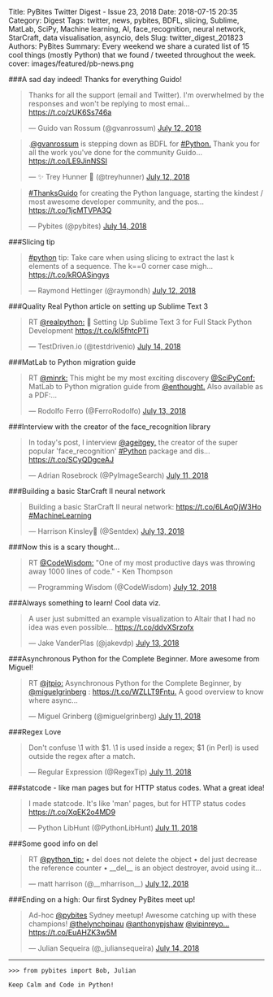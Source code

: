 Title: PyBites Twitter Digest - Issue 23, 2018
Date: 2018-07-15 20:35
Category: Digest
Tags: twitter, news, pybites, BDFL, slicing, Sublime, MatLab, SciPy, Machine learning, AI, face_recognition, neural network, StarCraft, data visualisation, asyncio, dels
Slug: twitter_digest_201823
Authors: PyBites
Summary: Every weekend we share a curated list of 15 cool things (mostly Python) that we found / tweeted throughout the week.
cover: images/featured/pb-news.png

###A sad day indeed! Thanks for everything Guido!

<blockquote class="twitter-tweet"><p>Thanks for all the support (email and Twitter). I'm overwhelmed by the responses and won't be replying to most emai… <a href="https://t.co/zUK6Ss746a" title="https://t.co/zUK6Ss746a" target="_blank">https://t.co/zUK6Ss746a</a></p>— Guido van Rossum (@gvanrossum) <a href="https://twitter.com/gvanrossum/status/1017546023227424768" data-datetime="2018-07-12T23:07:31+00:00">July 12, 2018</a></blockquote>

<blockquote class="twitter-tweet"><p>.<a href="https://twitter.com/@gvanrossum" target="_blank">@gvanrossum</a> is stepping down as BDFL for <a href="https://twitter.com/search/#Python." target="_blank">#Python.</a>  Thank you for all the work you've done for the community Guido… <a href="https://t.co/LE9JinNSSI" title="https://t.co/LE9JinNSSI" target="_blank">https://t.co/LE9JinNSSI</a></p>— ✨ Trey Hunner 🐍 (@treyhunner) <a href="https://twitter.com/treyhunner/status/1017453618851508224" data-datetime="2018-07-12T17:00:20+00:00">July 12, 2018</a></blockquote>

<blockquote class="twitter-tweet"><p><a href="https://twitter.com/search/#ThanksGuido" target="_blank">#ThanksGuido</a> for creating the Python language, starting the kindest / most awesome developer community, and the pos… <a href="https://t.co/1jcMTVPA3Q" title="https://t.co/1jcMTVPA3Q" target="_blank">https://t.co/1jcMTVPA3Q</a></p>— Pybites (@pybites) <a href="https://twitter.com/pybites/status/1018114207152304129" data-datetime="2018-07-14T12:45:17+00:00">July 14, 2018</a></blockquote>


###Slicing tip

<blockquote class="twitter-tweet"><p><a href="https://twitter.com/search/#python" target="_blank">#python</a> tip: Take care when using slicing to extract the last k elements of a sequence. The k==0 corner case migh… <a href="https://t.co/kROASingys" title="https://t.co/kROASingys" target="_blank">https://t.co/kROASingys</a></p>— Raymond Hettinger (@raymondh) <a href="https://twitter.com/raymondh/status/1017296439142240256" data-datetime="2018-07-12T06:35:46+00:00">July 12, 2018</a></blockquote>


###Quality Real Python article on setting up Sublime Text 3

<blockquote class="twitter-tweet"><p>RT <a href="https://twitter.com/@realpython:" target="_blank">@realpython:</a> 🐍 Setting Up Sublime Text 3 for Full Stack Python Development <a href="https://t.co/kI5fhtcPTi" title="https://t.co/kI5fhtcPTi" target="_blank">https://t.co/kI5fhtcPTi</a></p>— TestDriven.io (@testdrivenio) <a href="https://twitter.com/testdrivenio/status/1018098970822729729" data-datetime="2018-07-14T11:44:44+00:00">July 14, 2018</a></blockquote>


###MatLab to Python migration guide

<blockquote class="twitter-tweet"><p>RT <a href="https://twitter.com/@minrk:" target="_blank">@minrk:</a> This might be my most exciting discovery <a href="https://twitter.com/@SciPyConf:" target="_blank">@SciPyConf:</a> MatLab to Python migration guide from <a href="https://twitter.com/@enthought." target="_blank">@enthought.</a> Also available as a PDF:…</p>— Rodolfo Ferro (@FerroRodolfo) <a href="https://twitter.com/FerroRodolfo/status/1017818001557590016" data-datetime="2018-07-13T17:08:16+00:00">July 13, 2018</a></blockquote>


###Interview with the creator of the face_recognition library

<blockquote class="twitter-tweet"><p>In today's post, I interview <a href="https://twitter.com/@ageitgey," target="_blank">@ageitgey,</a> the creator of the super popular 'face_recognition' <a href="https://twitter.com/search/#Python" target="_blank">#Python</a> package and dis… <a href="https://t.co/SCyQDgceAJ" title="https://t.co/SCyQDgceAJ" target="_blank">https://t.co/SCyQDgceAJ</a></p>— Adrian Rosebrock (@PyImageSearch) <a href="https://twitter.com/PyImageSearch/status/1017054787559411718" data-datetime="2018-07-11T14:35:31+00:00">July 11, 2018</a></blockquote>


###Building a basic StarCraft II neural network

<blockquote class="twitter-tweet"><p>Building a basic StarCraft II neural network: <a href="https://t.co/6LAqOjW3Ho" title="https://t.co/6LAqOjW3Ho" target="_blank">https://t.co/6LAqOjW3Ho</a> <a href="https://twitter.com/search/#MachineLearning" target="_blank">#MachineLearning</a></p>— Harrison Kinsley🐍 (@Sentdex) <a href="https://twitter.com/Sentdex/status/1017797476252831744" data-datetime="2018-07-13T15:46:42+00:00">July 13, 2018</a></blockquote>


###Now this is a scary thought...

<blockquote class="twitter-tweet"><p>RT <a href="https://twitter.com/@CodeWisdom:" target="_blank">@CodeWisdom:</a> "One of my most productive days was throwing away 1000 lines of code." - Ken Thompson</p>— Programming Wisdom (@CodeWisdom) <a href="https://twitter.com/CodeWisdom/status/1017401692814487552" data-datetime="2018-07-12T13:34:00+00:00">July 12, 2018</a></blockquote>


###Always something to learn! Cool data viz.

<blockquote class="twitter-tweet"><p>A user just submitted an example visualization to Altair that I had no idea was even possible… <a href="https://t.co/ddvXSrzofx" title="https://t.co/ddvXSrzofx" target="_blank">https://t.co/ddvXSrzofx</a></p>— Jake VanderPlas (@jakevdp) <a href="https://twitter.com/jakevdp/status/1017834764160471040" data-datetime="2018-07-13T18:14:52+00:00">July 13, 2018</a></blockquote>


###Asynchronous Python for the Complete Beginner. More awesome from Miguel!

<blockquote class="twitter-tweet"><p>RT <a href="https://twitter.com/@jtpio:" target="_blank">@jtpio:</a> Asynchronous Python for the Complete Beginner, by <a href="https://twitter.com/@miguelgrinberg" target="_blank">@miguelgrinberg</a> : <a href="https://t.co/WZLLT9Fntu." title="https://t.co/WZLLT9Fntu." target="_blank">https://t.co/WZLLT9Fntu.</a> A good overview to know where async…</p>— Miguel Grinberg (@miguelgrinberg) <a href="https://twitter.com/miguelgrinberg/status/1017132356979679232" data-datetime="2018-07-11T19:43:45+00:00">July 11, 2018</a></blockquote>


###Regex Love

<blockquote class="twitter-tweet"><p>Don't confuse \1 with $1. \1 is used inside a regex; $1 (in Perl) is used outside the regex after a match.</p>— Regular Expression (@RegexTip) <a href="https://twitter.com/RegexTip/status/1017061300764102658" data-datetime="2018-07-11T15:01:24+00:00">July 11, 2018</a></blockquote>


###statcode - like man pages but for HTTP status codes. What a great idea!

<blockquote class="twitter-tweet"><p>I made statcode. It's like 'man' pages, but for HTTP status codes <a href="https://t.co/XqEK2o4MD9" title="https://t.co/XqEK2o4MD9" target="_blank">https://t.co/XqEK2o4MD9</a></p>— Python LibHunt (@PythonLibHunt) <a href="https://twitter.com/PythonLibHunt/status/1017077871251091456" data-datetime="2018-07-11T16:07:15+00:00">July 11, 2018</a></blockquote>


###Some good info on del

<blockquote class="twitter-tweet"><p>RT <a href="https://twitter.com/@python_tip:" target="_blank">@python_tip:</a> • del does not delete the object • del just decrease the reference counter • __del__ is an object destroyer, avoid using it…</p>— matt harrison (@__mharrison__) <a href="https://twitter.com/__mharrison__/status/1017314275336048641" data-datetime="2018-07-12T07:46:38+00:00">July 12, 2018</a></blockquote>


###Ending on a high: Our first Sydney PyBites meet up!

<blockquote class="twitter-tweet"><p>Ad-hoc <a href="https://twitter.com/@pybites" target="_blank">@pybites</a> Sydney meetup! Awesome catching up with these champions! <a href="https://twitter.com/@thelynchpinau" target="_blank">@thelynchpinau</a> <a href="https://twitter.com/@anthonypjshaw" target="_blank">@anthonypjshaw</a> <a href="https://twitter.com/@vipinreyo…" target="_blank">@vipinreyo…</a> <a href="https://t.co/EuAHZK3w5M" title="https://t.co/EuAHZK3w5M" target="_blank">https://t.co/EuAHZK3w5M</a></p>— Julian Sequeira (@_juliansequeira) <a href="https://twitter.com/_juliansequeira/status/1017992121205194752" data-datetime="2018-07-14T04:40:09+00:00">July 14, 2018</a></blockquote>


---

	>>> from pybites import Bob, Julian

	Keep Calm and Code in Python!
